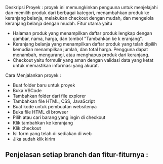 Deskripsi Proyek :
proyek ini memungkinkan penguuna untuk menjelajahi dan memilih produk dari berbagai kategori, menambahkan produk ke keranjang belanja, melakukan checkout dengan mudah, dan mengelola keranjang belanja dengan mudah. Fitur utama yaitu 
- Halaman produk yang menampilkan daftar produk lengkap dengan gambar, nama, harga, dan tombol "Tambahkan ke k eranjang".
- Keranjang belanja yang menampilkan daftar produk yang telah dipilih kemudian menampilkan jumlah, dan total harga. Pengguna dapat menambah, mengurangi, atau menghapus produk dari keranjang.
- Checkout yaitu formulir yang aman dengan validasi data yang ketat untuk memastikan informasi yang akurat. 

Cara Menjalankan proyek : 
- Buat folder baru untuk proyek
- Buka VSCode
- Tambahkan folder dari file explorer
- Tambahkan file HTML, CSS, JavaScript
- Buat kode untuk pembuatan websitenya
- Buka file HTML di browser
- Pilih atau cari barang yang ingin di checkout
- Klik tambahkan ke keranjang
- Klik checkout
- Isi form yang telah di sediakan di web
- Jika sudah klik kirim

Penjelasan setiap branch dan fitur-fiturnya : 
- 


